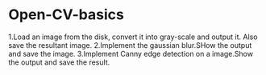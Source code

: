# Open-CV-basics
1.Load an image from the disk, convert it into gray-scale and output it. Also save the resultant image.
2.Implement the gaussian blur.SHow the output and save the image.
3.Implement Canny edge detection on a image.Show the output and save the result.
